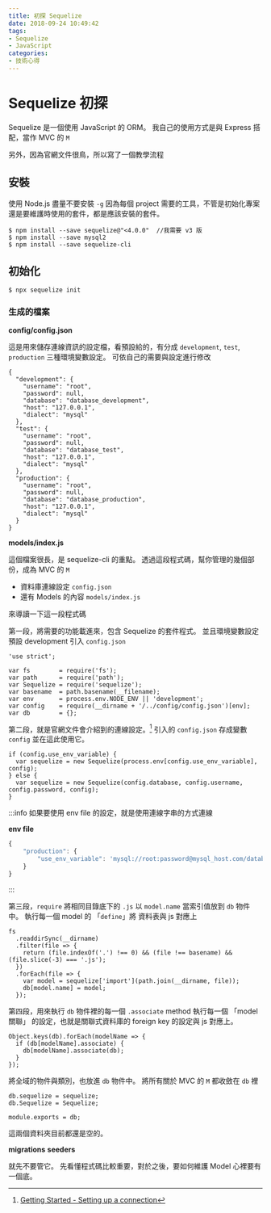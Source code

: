 ```yaml
---
title: 初探 Sequelize
date: 2018-09-24 10:49:42
tags: 
- Sequelize
- JavaScript
categories: 
- 技術心得
---
```

# Sequelize 初探

Sequelize 是一個使用 JavaScript 的 ORM。
我自己的使用方式是與 Express 搭配，當作 MVC 的 `M`

另外，因為官網文件很鳥，所以寫了一個教學流程

## 安裝

使用 Node.js 盡量不要安裝 `-g` 因為每個 project 需要的工具，不管是初始化專案還是要維護時使用的套件，都是應該安裝的套件。

```shell
$ npm install --save sequelize@"<4.0.0"  //我需要 v3 版
$ npm install --save mysql2
$ npm install --save sequelize-cli
```

## 初始化

```shell
$ npx sequelize init
```

### 生成的檔案

**config/config.json**

這是用來儲存連線資訊的設定檔，看預設給的，有分成 `development`, `test`, `production` 三種環境變數設定。
可依自己的需要與設定進行修改

```
{
  "development": {
    "username": "root",
    "password": null,
    "database": "database_development",
    "host": "127.0.0.1",
    "dialect": "mysql"
  },
  "test": {
    "username": "root",
    "password": null,
    "database": "database_test",
    "host": "127.0.0.1",
    "dialect": "mysql"
  },
  "production": {
    "username": "root",
    "password": null,
    "database": "database_production",
    "host": "127.0.0.1",
    "dialect": "mysql"
  }
}
```

**models/index.js**

這個檔案很長，是 sequelize-cli 的重點。
透過這段程式碼，幫你管理的幾個部份，成為 MVC 的 `M`
- 資料庫連線設定 `config.json`
- 還有 Models 的內容 `models/index.js`

來導讀一下這一段程式碼

第一段，將需要的功能載進來，包含 Sequelize 的套件程式。
並且環境變數設定預設 development
引入 `config.json`

```javascript=
'use strict';

var fs        = require('fs');
var path      = require('path');
var Sequelize = require('sequelize');
var basename  = path.basename(__filename);
var env       = process.env.NODE_ENV || 'development';
var config    = require(__dirname + '/../config/config.json')[env];
var db        = {};
```

第二段，就是官網文件會介紹到的連線設定。[^connenction]
引入的 `config.json` 存成變數 `config` 並在這此使用它。

```javascript=10
if (config.use_env_variable) {
  var sequelize = new Sequelize(process.env[config.use_env_variable], config);
} else {
  var sequelize = new Sequelize(config.database, config.username, config.password, config);
}
```

[^connenction]: [Getting Started - Setting up a connection](https://sequelize.readthedocs.io/en/v3/docs/getting-started/)

:::info
如果要使用 env file 的設定，就是使用連線字串的方式連線

**env file**
```javascript
{
    "production": {
        "use_env_variable": 'mysql://root:password@mysql_host.com/database_name'
    }
}
```
:::

第三段，`require` 將相同目錄底下的 `.js` 以 `model.name` 當索引值放到 `db` 物件中。
執行每一個 model 的 「`define`」將 資料表與 js 對應上

```javascript=15
fs
  .readdirSync(__dirname)
  .filter(file => {
    return (file.indexOf('.') !== 0) && (file !== basename) && (file.slice(-3) === '.js');
  })
  .forEach(file => {
    var model = sequelize['import'](path.join(__dirname, file));
    db[model.name] = model;
  });
```

第四段，用來執行 `db` 物件裡的每一個 `.associate` method
執行每一個 「model 關聯」 的設定，也就是關聯式資料庫的 foreign key 的設定與 js 對應上。

```javascript=24
Object.keys(db).forEach(modelName => {
  if (db[modelName].associate) {
    db[modelName].associate(db);
  }
});
```

將全域的物件與類別，也放進 `db` 物件中。
將所有關於 MVC 的 `M` 都收斂在 `db` 裡

```
db.sequelize = sequelize;
db.Sequelize = Sequelize;

module.exports = db;
```

這兩個資料夾目前都還是空的。

**migrations**
**seeders**

就先不要管它。
先看懂程式碼比較重要，對於之後，要如何維護 Model 心裡要有一個底。
